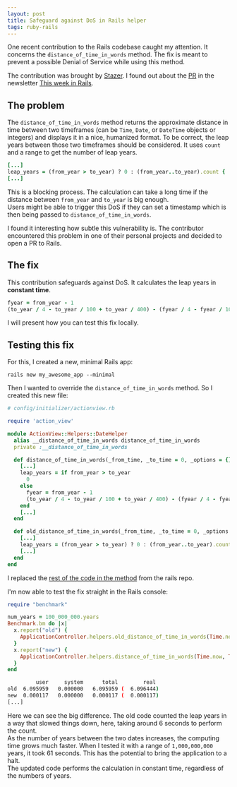 ```yaml
---
layout: post
title: Safeguard against DoS in Rails helper
tags: ruby-rails
---
```


One recent contribution to the Rails codebase caught my attention. It concerns the `distance_of_time_in_words` method. The fix is meant to prevent a possible Denial of Service while using this method.

The contribution was brought by [Stazer](https://github.com/Stazer).
I found out about the [PR](https://github.com/rails/rails/pull/54923) in the newsletter [This week in Rails](https://world.hey.com/this.week.in.rails/improved-leap-year-counting-performance-and-more-4c28a8ac).

## The problem
The `distance_of_time_in_words` method returns the approximate distance in time between two timeframes (can be `Time`, `Date`, or `DateTime` objects or integers) and displays it in a nice, humanized format.
To be correct, the leap years between those two timeframes should be considered. It uses `count` and a range to get the number of leap years.

```rb
[...]
leap_years = (from_year > to_year) ? 0 : (from_year..to_year).count { |x| Date.leap?(x) }
[...]
```

This is a blocking process. The calculation can take a long time if the distance between `from_year` and `to_year` is big enough.    
Users might be able to trigger this DoS if they can set a timestamp which is then being passed to `distance_of_time_in_words`.

I found it interesting how subtle this vulnerability is. The contributor encountered this problem in one of their personal projects and decided to open a PR to Rails.

## The fix
This contribution safeguards against DoS. It calculates the leap years in **constant time**.
```rb
fyear = from_year - 1
(to_year / 4 - to_year / 100 + to_year / 400) - (fyear / 4 - fyear / 100 + fyear / 400)
```

I will present how you can test this fix locally.

## Testing this fix
For this, I created a new, minimal Rails app:
```
rails new my_awesome_app --minimal 
```
Then I wanted to override the `distance_of_time_in_words` method. So I created this new file:
```rb
# config/initializer/actionview.rb

require 'action_view'

module ActionView::Helpers::DateHelper
  alias __distance_of_time_in_words distance_of_time_in_words
  private :__distance_of_time_in_words

  def distance_of_time_in_words(_from_time, _to_time = 0, _options = {})
    [...]
    leap_years = if from_year > to_year
      0
    else
      fyear = from_year - 1
      (to_year / 4 - to_year / 100 + to_year / 400) - (fyear / 4 - fyear / 100 + fyear / 400)
    end
    [...]
  end

  def old_distance_of_time_in_words(_from_time, _to_time = 0, _options = {})
    [...]
    leap_years = (from_year > to_year) ? 0 : (from_year..to_year).count { |x| Date.leap?(x) }
    [...]
  end
end
```
I replaced the [rest of the code in the method](https://github.com/Stazer/rails/blob/f08836bea882c4daa0cf498f8374416c6d2c74d2/actionview/lib/action_view/helpers/date_helper.rb#L96) from the rails repo.

I'm now able to test the fix straight in the Rails console:
```rb
require "benchmark"

num_years = 100_000_000.years
Benchmark.bm do |x|
  x.report("old") { 
    ApplicationController.helpers.old_distance_of_time_in_words(Time.now, Time.now + num_years)
  }
  x.report("new") {
    ApplicationController.helpers.distance_of_time_in_words(Time.now, Time.now + num_years)
  }
end
```

```sh
         user     system      total        real
old  6.095959   0.000000   6.095959 (  6.096444)
new  0.000117   0.000000   0.000117 (  0.000117)
[...]
```
Here we can see the big difference. The old code counted the leap years in a way that slowed things down, here, taking around 6 seconds to perform the count.   
As the number of years between the two dates increases, the computing time grows much faster. When I tested it with a range of `1,000,000,000` years, it took 61 seconds. This has the potential to bring the application to a halt.    
The updated code performs the calculation in constant time, regardless of the numbers of years.
